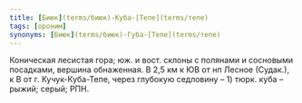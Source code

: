 ```yaml
---
title: [Биюк](terms/биюк)-Куба-[Тепе](terms/тепе)
tags: [ороним]
synonyms: [Биюк](terms/биюк)-Губа-[Тепе](terms/тепе)
---
```


Коническая лесистая гора; юж. и вост. склоны с полянами и сосновыми посадками,
вершина обнаженная. В 2,5 км к ЮВ от нп Лесное (Судак.), к В от г.
Кучук-Куба-Тепе, через глубокую седловину – 1) тюрк. куба – рыжий; серый; РПН.

